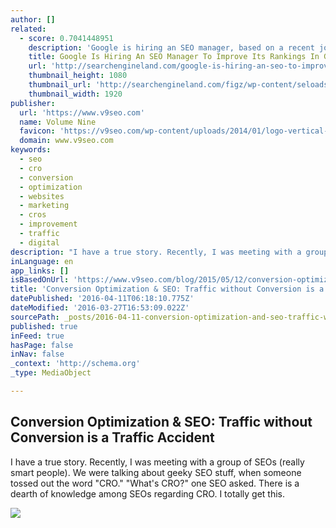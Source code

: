 ```yaml
---
author: []
related:
  - score: 0.7041448951
    description: 'Google is hiring an SEO manager, based on a recent job posting on the Google Careers portal. The job listing is for a "Program Manager, Search Engine Optimization." The description of the job makes it clear that this is about marketing: As a Program Manager for Technical SEO, you will work with cross-functional teams across Marketing, Sales, Product Development, Engineering and more to help drive organic traffic and business growth.'
    title: Google Is Hiring An SEO Manager To Improve Its Rankings In Google
    url: 'http://searchengineland.com/google-is-hiring-an-seo-to-improve-their-ranking-in-google-225320'
    thumbnail_height: 1080
    thumbnail_url: 'http://searchengineland.com/figz/wp-content/seloads/2015/01/apply-now-job-hiring-help-ss-1920.jpg'
    thumbnail_width: 1920
publisher:
  url: 'https://www.v9seo.com'
  name: Volume Nine
  favicon: 'https://v9seo.com/wp-content/uploads/2014/01/logo-vertical-whitebg.png'
  domain: www.v9seo.com
keywords:
  - seo
  - cro
  - conversion
  - optimization
  - websites
  - marketing
  - cros
  - improvement
  - traffic
  - digital
description: "I have a true story. Recently, I was meeting with a group of SEOs (really smart people). We were talking about geeky SEO stuff, when someone tossed out the word \"CRO.\" \"What's CRO?\" one SEO asked. There is a dearth of knowledge among SEOs regarding CRO. I totally get this."
inLanguage: en
app_links: []
isBasedOnUrl: 'https://www.v9seo.com/blog/2015/05/12/conversion-optimization-and-seo-traffic-without-conversion-is-a-traffic-accident/'
title: 'Conversion Optimization & SEO: Traffic without Conversion is a Traffic Accident'
datePublished: '2016-04-11T06:18:10.775Z'
dateModified: '2016-03-27T16:53:09.022Z'
sourcePath: _posts/2016-04-11-conversion-optimization-and-seo-traffic-without-conversion-is.md
published: true
inFeed: true
hasPage: false
inNav: false
_context: 'http://schema.org'
_type: MediaObject

---
```

<article style=""><h1>Conversion Optimization &amp; SEO: Traffic without Conversion is a Traffic Accident</h1><p>I have a true story. Recently, I was meeting with a group of SEOs (really smart people). We were talking about geeky SEO stuff, when someone tossed out the word "CRO." "What's CRO?" one SEO asked. There is a dearth of knowledge among SEOs regarding CRO. I totally get this.</p><img src="http://www.v9seo.com/wp-content/uploads/2015/05/Traffic-without-conversions-is-a-traffic-accident.png" /></article>